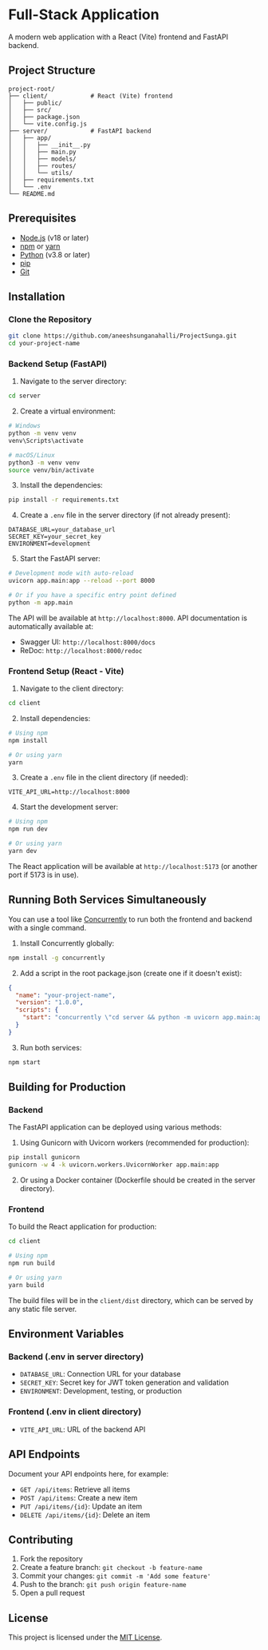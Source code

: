 # Full-Stack Application

A modern web application with a React (Vite) frontend and FastAPI backend.

## Project Structure

```
project-root/
├── client/            # React (Vite) frontend
│   ├── public/
│   ├── src/
│   ├── package.json
│   └── vite.config.js
├── server/            # FastAPI backend
│   ├── app/
│   │   ├── __init__.py
│   │   ├── main.py
│   │   ├── models/
│   │   ├── routes/
│   │   └── utils/
│   ├── requirements.txt
│   └── .env
└── README.md
```

## Prerequisites

- [Node.js](https://nodejs.org/) (v18 or later)
- [npm](https://www.npmjs.com/) or [yarn](https://yarnpkg.com/)
- [Python](https://www.python.org/) (v3.8 or later)
- [pip](https://pip.pypa.io/en/stable/)
- [Git](https://git-scm.com/)

## Installation

### Clone the Repository

```bash
git clone https://github.com/aneeshsunganahalli/ProjectSunga.git
cd your-project-name
```

### Backend Setup (FastAPI)

1. Navigate to the server directory:

```bash
cd server
```

2. Create a virtual environment:

```bash
# Windows
python -m venv venv
venv\Scripts\activate

# macOS/Linux
python3 -m venv venv
source venv/bin/activate
```

3. Install the dependencies:

```bash
pip install -r requirements.txt
```

4. Create a `.env` file in the server directory (if not already present):

```
DATABASE_URL=your_database_url
SECRET_KEY=your_secret_key
ENVIRONMENT=development
```

5. Start the FastAPI server:

```bash
# Development mode with auto-reload
uvicorn app.main:app --reload --port 8000

# Or if you have a specific entry point defined
python -m app.main
```

The API will be available at `http://localhost:8000`. 
API documentation is automatically available at:
- Swagger UI: `http://localhost:8000/docs`
- ReDoc: `http://localhost:8000/redoc`

### Frontend Setup (React - Vite)

1. Navigate to the client directory:

```bash
cd client
```

2. Install dependencies:

```bash
# Using npm
npm install

# Or using yarn
yarn
```

3. Create a `.env` file in the client directory (if needed):

```
VITE_API_URL=http://localhost:8000
```

4. Start the development server:

```bash
# Using npm
npm run dev

# Or using yarn
yarn dev
```

The React application will be available at `http://localhost:5173` (or another port if 5173 is in use).

## Running Both Services Simultaneously

You can use a tool like [Concurrently](https://www.npmjs.com/package/concurrently) to run both the frontend and backend with a single command.

1. Install Concurrently globally:

```bash
npm install -g concurrently
```

2. Add a script in the root package.json (create one if it doesn't exist):

```json
{
  "name": "your-project-name",
  "version": "1.0.0",
  "scripts": {
    "start": "concurrently \"cd server && python -m uvicorn app.main:app --reload\" \"cd client && npm run dev\""
  }
}
```

3. Run both services:

```bash
npm start
```

## Building for Production

### Backend

The FastAPI application can be deployed using various methods:

1. Using Gunicorn with Uvicorn workers (recommended for production):

```bash
pip install gunicorn
gunicorn -w 4 -k uvicorn.workers.UvicornWorker app.main:app
```

2. Or using a Docker container (Dockerfile should be created in the server directory).

### Frontend

To build the React application for production:

```bash
cd client

# Using npm
npm run build

# Or using yarn
yarn build
```

The build files will be in the `client/dist` directory, which can be served by any static file server.

## Environment Variables

### Backend (.env in server directory)

- `DATABASE_URL`: Connection URL for your database
- `SECRET_KEY`: Secret key for JWT token generation and validation
- `ENVIRONMENT`: Development, testing, or production

### Frontend (.env in client directory)

- `VITE_API_URL`: URL of the backend API

## API Endpoints

Document your API endpoints here, for example:

- `GET /api/items`: Retrieve all items
- `POST /api/items`: Create a new item
- `PUT /api/items/{id}`: Update an item
- `DELETE /api/items/{id}`: Delete an item

## Contributing

1. Fork the repository
2. Create a feature branch: `git checkout -b feature-name`
3. Commit your changes: `git commit -m 'Add some feature'`
4. Push to the branch: `git push origin feature-name`
5. Open a pull request

## License

This project is licensed under the [MIT License](LICENSE).